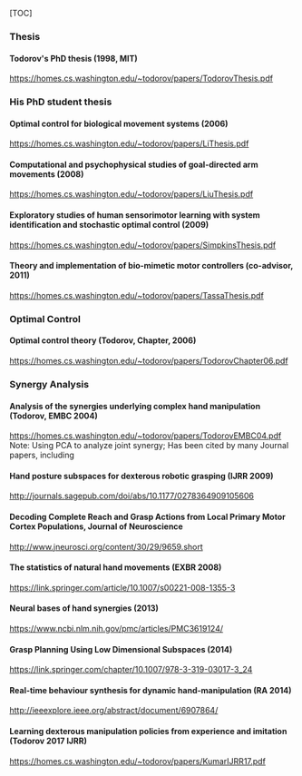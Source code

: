 [TOC]



### Thesis 

#### Todorov's PhD thesis (1998, MIT)
https://homes.cs.washington.edu/~todorov/papers/TodorovThesis.pdf

### His PhD student thesis

#### Optimal control for biological movement systems (2006)
https://homes.cs.washington.edu/~todorov/papers/LiThesis.pdf

#### Computational and psychophysical studies of goal-directed arm movements (2008)
https://homes.cs.washington.edu/~todorov/papers/LiuThesis.pdf

#### Exploratory studies of human sensorimotor learning with system identification and stochastic optimal control (2009)
https://homes.cs.washington.edu/~todorov/papers/SimpkinsThesis.pdf

#### Theory and implementation of bio-mimetic motor controllers (co-advisor, 2011)
https://homes.cs.washington.edu/~todorov/papers/TassaThesis.pdf

### Optimal Control

#### Optimal control theory (Todorov, Chapter, 2006)
https://homes.cs.washington.edu/~todorov/papers/TodorovChapter06.pdf

### Synergy Analysis

#### Analysis of the synergies underlying complex hand manipulation (Todorov, EMBC 2004)
https://homes.cs.washington.edu/~todorov/papers/TodorovEMBC04.pdf
Note: Using PCA to analyze joint synergy; Has been cited by many Journal papers, including

#### Hand posture subspaces for dexterous robotic grasping (IJRR 2009)
http://journals.sagepub.com/doi/abs/10.1177/0278364909105606

#### Decoding Complete Reach and Grasp Actions from Local Primary Motor Cortex Populations, Journal of Neuroscience
http://www.jneurosci.org/content/30/29/9659.short

#### The statistics of natural hand movements (EXBR 2008)
https://link.springer.com/article/10.1007/s00221-008-1355-3

#### Neural bases of hand synergies (2013)
https://www.ncbi.nlm.nih.gov/pmc/articles/PMC3619124/

#### Grasp Planning Using Low Dimensional Subspaces (2014)
https://link.springer.com/chapter/10.1007/978-3-319-03017-3_24

#### Real-time behaviour synthesis for dynamic hand-manipulation (RA 2014)
http://ieeexplore.ieee.org/abstract/document/6907864/

#### Learning dexterous manipulation policies from experience and imitation (Todorov 2017 IJRR)
https://homes.cs.washington.edu/~todorov/papers/KumarIJRR17.pdf


